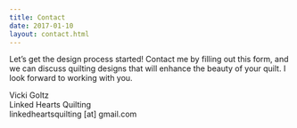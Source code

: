 ```yaml
---
title: Contact
date: 2017-01-10
layout: contact.html
---
```


Let’s get the design process started!  Contact me by filling out this form, and we can discuss quilting designs that will enhance the beauty of your quilt. I look forward to working with you.


Vicki Goltz  
Linked Hearts Quilting  
linkedheartsquilting [at] gmail.com